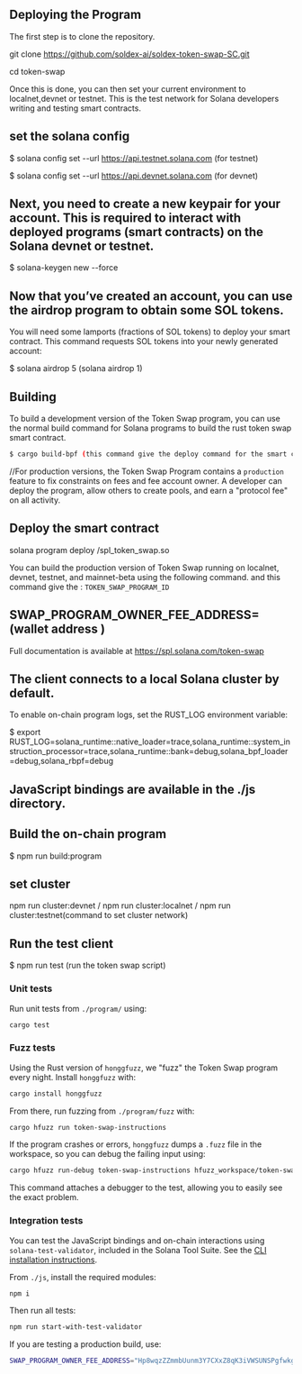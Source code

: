 ## Deploying the Program

The first step is to clone the repository.

git clone https://github.com/soldex-ai/soldex-token-swap-SC.git 

cd token-swap

Once this is done, you can then set your current environment to localnet,devnet or testnet. This is the test network for Solana developers writing and testing smart contracts.

## set the solana config 

$ solana config set --url https://api.testnet.solana.com (for testnet)

$ solana config set --url https://api.devnet.solana.com (for devnet)


## Next, you need to create a new keypair for your account. This is required to interact with deployed programs (smart contracts) on the Solana devnet or testnet.

 $ solana-keygen new --force

## Now that you’ve created an account, you can use the airdrop program to obtain some SOL tokens.
 
You will need some lamports (fractions of SOL tokens) to deploy your smart contract. This command requests SOL tokens into your newly generated account: 

$ solana airdrop 5 (solana airdrop 1)


## Building

To build a development version of the Token Swap program, you can use the normal
build command for Solana programs to build the rust token swap smart contract.

```sh
$ cargo build-bpf (this command give the deploy command for the smart contract)
```
//For production versions, the Token Swap Program contains a `production` feature
to fix constraints on fees and fee account owner. A developer can
deploy the program, allow others to create pools, and earn a "protocol fee" on
all activity.

## Deploy the smart contract 

solana program deploy <PATH of file>/spl_token_swap.so

You can build the production version of Token Swap running on localnet, devnet, testnet, and
mainnet-beta using the following command.
and this command give the :
 `TOKEN_SWAP_PROGRAM_ID `

## SWAP_PROGRAM_OWNER_FEE_ADDRESS=(wallet address ) 

Full documentation is available at https://spl.solana.com/token-swap


## The client connects to a local Solana cluster by default.

To enable on-chain program logs, set the RUST_LOG environment variable:

$ export RUST_LOG=solana_runtime::native_loader=trace,solana_runtime::system_instruction_processor=trace,solana_runtime::bank=debug,solana_bpf_loader=debug,solana_rbpf=debug

## JavaScript bindings are available in the ./js directory.

## Build the on-chain program

$ npm run build:program

## set cluster 

npm run cluster:devnet / npm run cluster:localnet / npm run cluster:testnet(command to set cluster network)

## Run the test client

$ npm run test (run the token swap script)

### Unit tests

Run unit tests from `./program/` using:

```sh
cargo test
```

### Fuzz tests

Using the Rust version of `honggfuzz`, we "fuzz" the Token Swap program every night.
Install `honggfuzz` with:

```sh
cargo install honggfuzz
```

From there, run fuzzing from `./program/fuzz` with:

```sh
cargo hfuzz run token-swap-instructions
```

If the program crashes or errors, `honggfuzz` dumps a `.fuzz` file in the workspace,
so you can debug the failing input using:

```sh
cargo hfuzz run-debug token-swap-instructions hfuzz_workspace/token-swap-instructions/*fuzz
```

This command attaches a debugger to the test, allowing you to easily see the
exact problem.

### Integration tests

You can test the JavaScript bindings and on-chain interactions using
`solana-test-validator`, included in the Solana Tool Suite.  See the
[CLI installation instructions](https://docs.solana.com/cli/install-solana-cli-tools).

From `./js`, install the required modules:

```sh
npm i
```

Then run all tests:

```sh
npm run start-with-test-validator
```

If you are testing a production build, use:

```sh
SWAP_PROGRAM_OWNER_FEE_ADDRESS="Hp8wqzZZmmbUunm3Y7CXxZ8qK3iVWSUNSPgfwkgNrtyC" npm run start-with-test-validator
```
